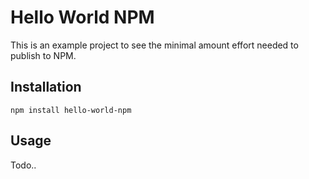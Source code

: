 # Hello World NPM

This is an example project to see the minimal amount effort needed to publish to NPM.

## Installation

```
npm install hello-world-npm
```

## Usage

Todo..
